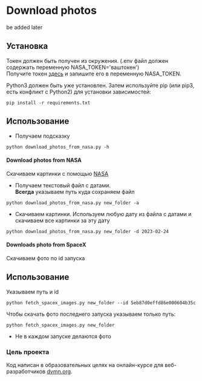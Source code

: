 # Download photos
be added later



## Установка

Токен должен быть получен из окружения. (.env файл должен содержать переменную NASA_TOKEN='ваштокен')  
Получите токен [здесь](https://api.nasa.gov/) и запишите его в переменную NASA_TOKEN.


Python3 должен быть уже установлен. Затем используйте pip (или pip3, есть конфликт с Python2) для установки зависимостей:
```
pip install -r requirements.txt
```


## Использование

* Получаем подсказку
```
python download_photos_from_nasa.py -h
```
#### Download photos from NASA
Скачиваем картинки с помощью [NASA](https://api.nasa.gov/)

* Получаем текстовый файл с датами.  
**Всегда** указываем путь куда сохраняем файл
```
python download_photos_from_nasa.py new_folder -a
```
* Скачиваем картинки.
Используем любую дату из файла с датами
и скачиваем все картинки за эту дату
```
python download_photos_from_nasa.py new_folder -d 2023-02-24
```

#### Downloads photo from SpaceX
Скачиваем фото по id запуска

## Использование

Указываем путь и id
```
python fetch_spacex_images.py new_folder --id 5eb87d0effd86e000604b35c
```
Чтобы скачать фото последнего запуска указываем только путь:
```
python fetch_spacex_images.py new_folder
```
* Не в каждом запуске делаются фото

### Цель проекта
Код написан в образовательных целях на онлайн-курсе для веб-разработчиков [dvmn.org](https://dvmn.org/).